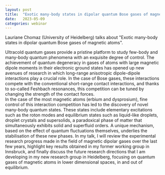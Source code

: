 ```yaml
---
layout: post
title:  "Exotic many-body states in dipolar quantum Bose gases of magnetic atoms"
date:   2023-05-09
categories: webinar
---
```


Lauriane Chomaz (University of Heidelberg) talks about "Exotic many-body states in dipolar quantum Bose gases of magnetic atoms".

Ultracold quantum gases provide a pristine platform to study few-body and many-body quantum phenomena with an exquisite degree of control. 
The achievement of quantum degeneracy in gases of atoms with large magnetic dipole moments in their electronic ground states has opened up new avenues of research in which long-range anisotropic dipole-dipole interactions play a crucial role. 
In the case of Bose gases, these interactions compete with the conventional short-range contact interactions, and thanks to so-called Feshbach resonances, this competition can be tuned by changing the strength of the contact forces.  
In the case of the most magnetic atoms (erbium and dysprosium), fine control of this interaction competition has led to the discovery of novel many-body quantum states. 
These states include elementary excitations such as the roton modes and equilibrium states such as liquid-like droplets, droplet crystals and supersolids, a paradoxical phase of matter that simultaneously exhibits solid and superfluid orders. 
A unique mechanism, based on the effect of quantum fluctuations themselves, underlies the stabilisation of these new phases. 
In my talk, I will review the experimental research progress made in the field of magnetic dipolar gases over the last few years, highlight key results obtained in my former working group in Innsbruck, and finally discuss the future research directions that I am developing in my new research group in Heidelberg, focusing on quantum gases of magnetic atoms in lower dimensional spaces, in and out of equilibrium.
